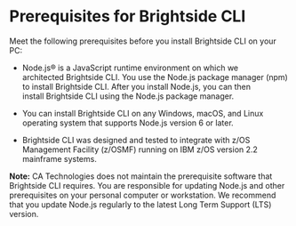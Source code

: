 # Prerequisites for Brightside CLI

Meet the following prerequisites before you install Brightside CLI on your PC:

- Node.js® is a JavaScript runtime environment on which we
architected Brightside CLI. You use the Node.js package manager (npm)
to install Brightside CLI. After you install Node.js, you can then
install Brightside CLI using the Node.js package
manager. 

- You can install Brightside CLI on any Windows, macOS, and Linux operating system that supports Node.js version 6 or
later.

- Brightside CLI was designed and tested to integrate with z/OS Management Facility (z/OSMF) running
on IBM z/OS version 2.2 mainframe systems.

**Note:** CA Technologies does not maintain the prerequisite software
that Brightside CLI requires. You are responsible for updating Node.js
and other prerequisites on your personal computer or workstation. We
recommend that you update Node.js regularly to the latest Long Term
Support (LTS) version.


